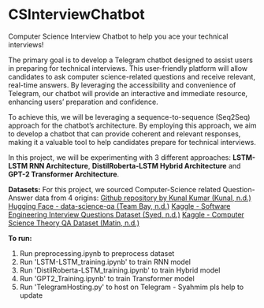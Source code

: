 # CSInterviewChatbot
Computer Science Interview Chatbot to help you ace your technical interviews!

The primary goal is to develop a Telegram chatbot designed to assist users in preparing for technical interviews. This user-friendly platform will allow candidates to ask computer science-related questions and receive relevant, real-time answers. By leveraging the accessibility and convenience of Telegram, our chatbot will provide an interactive and immediate resource, enhancing users’ preparation and confidence.

To achieve this, we will be leveraging a sequence-to-sequence (Seq2Seq) approach for the chatbot’s architecture. By employing this approach, we aim to develop a chatbot that can provide coherent and relevant responses, making it a valuable tool to help candidates prepare for technical interviews.  

In this project, we will be experimenting with 3 different approaches: **LSTM-LSTM RNN Architecture**, **DistilRoberta-LSTM Hybrid Architecture** and **GPT-2 Transformer Architecture**.

**Datasets:**
For this project, we sourced Computer-Science related Question-Answer data from 4 origins:
[Github repository by Kunal Kumar (Kunal, n.d.)](https://www.aimodels.fyi/models/huggingFace/distilroberta-base-distilbert)
[Hugging Face - data-science-qa (Team Bay, n.d.)](https://huggingface.co/datasets/team-bay/data-science-qa)
[Kaggle - Software Engineering Interview Questions Dataset (Syed, n.d.)](https://www.kaggle.com/datasets/syedmharis/software-engineering-interview-questions-dataset)
[Kaggle - Computer Science Theory QA Dataset (Matin, n.d.)](https://www.kaggle.com/datasets/mujtabamatin/computer-science-theory-qa-dataset)

**To run:**
1. Run preprocessing.ipynb to preprocess dataset
2. Run 'LSTM-LSTM_training.ipynb' to train RNN model
3. Run 'DistilRoberta-LSTM_training.ipynb' to train Hybrid model
4. Run 'GPT2_Training.ipynb' to train Transformer model
5. Run 'TelegramHosting.py' to host on Telegram - Syahmim pls help to update
